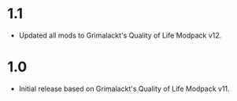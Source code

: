 # 1.1
- Updated all mods to Grimalackt's Quality of Life Modpack v12.

# 1.0
- Initial release based on Grimalackt's Quality of Life Modpack v11.
